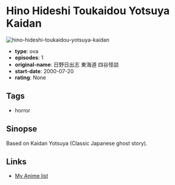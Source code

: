 # Hino Hideshi Toukaidou Yotsuya Kaidan

![hino-hideshi-toukaidou-yotsuya-kaidan](https://cdn.myanimelist.net/images/anime/7/46545.jpg)

-   **type**: ova
-   **episodes**: 1
-   **original-name**: 日野日出志 東海道 四谷怪談
-   **start-date**: 2000-07-20
-   **rating**: None

## Tags

-   horror

## Sinopse

Based on Kaidan Yotsuya (Classic Japanese ghost story).

## Links

-   [My Anime list](https://myanimelist.net/anime/17405/Hino_Hideshi_Toukaidou_Yotsuya_Kaidan)
